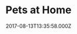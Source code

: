 ---
date: 2017-08-13T13:35:58.000Z
title: Pets at Home
latitude: 52.06538651618205
longitude: 1.2770052679661645
category: checkin
---
